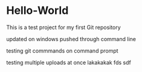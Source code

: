# Hello-World

This is a test project for my first Git repository

updated on windows pushed through command line

testing git commmands on command prompt

testing multiple uploads at once lakakakak
fds
sdf